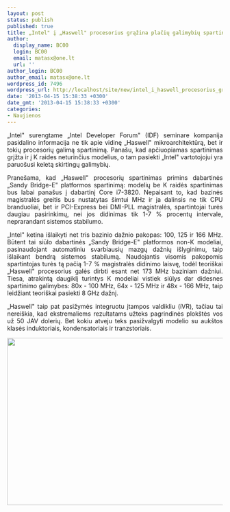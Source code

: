 ```yaml
---
layout: post
status: publish
published: true
title: „Intel" į „Haswell" procesorius grąžina plačių galimybių spartinimą
author:
  display_name: BC00
  login: BC00
  email: matasx@one.lt
  url: ''
author_login: BC00
author_email: matasx@one.lt
wordpress_id: 7496
wordpress_url: http://localhost/site/new/intel_i_haswell_procesorius_grazina_placiu_galimybiu_spartinima/
date: '2013-04-15 15:38:33 +0300'
date_gmt: '2013-04-15 15:38:33 +0300'
categories:
- Naujienos
---
```

<p style="text-align: justify;">
	&bdquo;Intel&quot; surengtame &bdquo;Intel Developer Forum&quot; (IDF) seminare kompanija pasidalino informacija ne tik apie vidinę &bdquo;Haswell&quot; mikroarchitektūrą, bet ir tokių procesorių galimą spartinimą. Pana&scaron;u, kad apčiuopiamas spartinimas grįžta ir į K raides neturinčius modelius, o tam pasiekti &bdquo;Intel&quot; vartotojojui yra paruo&scaron;usi keletą skirtingų galimybių.</p>
<p style="text-align: justify;">
	Prane&scaron;ama, kad &bdquo;Haswell&quot; procesorių spartinimas primins dabartinės &bdquo;Sandy Bridge-E&quot; platformos spartinimą: modelių be K raidės spartinimas bus labai pana&scaron;us į dabartinį Core i7-3820. Nepaisant to, kad bazinės magistralės greitis bus nustatytas &scaron;imtui MHz ir ja dalinsis ne tik CPU branduoliai, bet ir PCI-Express bei DMI-PLL magistralės, spartintojai turės daugiau pasirinkimų, nei jos didinimas tik 1-7 % procentų intervale, neprarandant sistemos stabilumo.</p>
<p style="text-align: justify;">
	&bdquo;Intel&quot; ketina i&scaron;laikyti net tris bazinio dažnio pakopas: 100, 125 ir 166 MHz. Būtent tai siūlo dabartinės &bdquo;Sandy Bridge-E&quot; platformos non-K modeliai, pasinaudojant automatiniu svarbiausių mazgų dažnių i&scaron;lyginimu, taip i&scaron;laikant bendrą sistemos stabilumą. Naudojantis visomis pakopomis spartintojas turės tą pačią 1-7 % magistralės didinimo laisvę, todėl teori&scaron;kai &bdquo;Haswell&quot; procesorius galės dirbti esant net 173 MHz baziniam dažniui. Tiesa, atrakintą daugiklį turintys K modeliai vistiek siūlys dar didesnes spartinimo galimybes: 80x - 100 MHz, 64x - 125 MHz ir 48x - 166 MHz, taip leidžiant teori&scaron;kai pasiekti 8 GHz dažnį.</p>
<p style="text-align: justify;">
	&bdquo;Haswell&quot; taip pat pasižymės integruotu įtampos valdikliu (iVR), tačiau tai nerei&scaron;kia, kad ekstremaliems rezultatams užteks pagrindinės plok&scaron;tės vos už 50 JAV dolerių. Bet kokiu atveju teks pasižvalgyti modelio su auk&scaron;tos klasės induktoriais, kondensatoriais ir tranzstoriais.</p>
<p style="text-align: justify;">
	<a href="http://technews.lt/userfiles/HaswellOC.jpg"><img alt="" src="http://technews.lt/userfiles/HaswellOC.jpg" style="width: 520px; height: 390px;" /></a></p>
